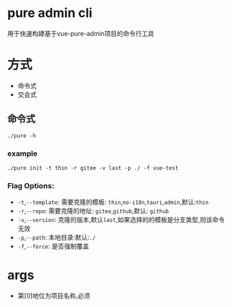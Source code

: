 # pure admin cli

用于快速构建基于vue-pure-admin项目的命令行工具

# 方式

* 命令式
* 交会式

## 命令式

```base
./pure -h
```

### example

```base
./pure init -t thin -r gitee -v last -p ./ -f vue-test
```

### Flag Options:

- `-t`,`--template`: 需要克隆的模板: `thin`,`no-i18n`,`tauri`,`admin`,默认:`thin`
- `-r`,`--repo`: 需要克隆的地址: `gitee`,`github`,默认: `github`
- `-v`,`--version`: 克隆的版本,默认`last`,如果选择的的模板是分支类型,则该命令无效
- `-p`,`--path`: 本地目录:默认:`./`
- `-f`,`--force`: 是否强制覆盖

# args
- 第[0]地位为项目名称,必须


